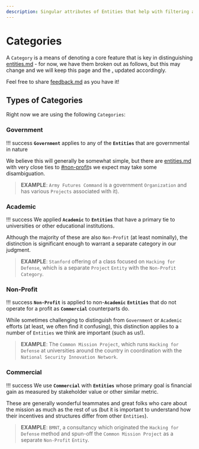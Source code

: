 ```yaml
---
description: Singular attributes of Entities that help with filtering and characterization.
---
```


# Categories

A `Category` is a means of denoting a core feature that is key in distinguishing [entities.md](entities.md "mention") - for now, we have them broken out as follows, but this may change and we will keep this page and the [.](./ "mention") updated accordingly.

Feel free to share [feedback.md](../../feedback.md "mention") as you have it!

## Types of Categories

Right now we are using the following `Categories`:

### Government

!!! success
	**`Government`** applies to any of the **`Entities`** that are governmental in nature


We believe this will generally be somewhat simple, but there are [entities.md](entities.md "mention") with very close ties to [#non-profit](categories.md#non-profit "mention")s we expect may take some disambiguation.

> **EXAMPLE**: `Army Futures Command` is a government `Organization` and has various `Projects` associated with it).

### Academic

!!! success
	We applied **`Academic`** to **`Entities`** that have a  primary tie to universities or other educational institutions.&#x20;


Although the majority of these are also `Non-Profit` (at least nominally), the distinction is significant enough to warrant a separate category in our judgment.

> **EXAMPLE**: `Stanford` offering of a class focused on `Hacking for Defense`, which is a separate `Project` `Entity` with the `Non-Profit` `Category`.

### Non-Profit

!!! success
	**`Non-Profit`** is applied to non-**`Academic`** **`Entities`** that do not operate for a profit as **`Commercial`** counterparts do.


While sometimes challenging to distinguish from `Government` or `Academic` efforts (at least, we often find it confusing), this distinction applies to a number of `Entities` we think are important (such as us!).

> **EXAMPLE**: The `Common Mission Project`, which runs `Hacking for Defense` at universities around the country in coordination with the `National Security Innovation Network`.

### Commercial

!!! success
	We use **`Commercial`** with **`Entities`** whose primary goal is financial gain as measured by stakeholder value or other similar metric.


These are generally wonderful teammates and great folks who care about the mission as much as the rest of us (but it is important to understand how their incentives and structures differ from other `Entities`).

> **EXAMPLE**: `BMNT`, a consultancy which originated the `Hacking for Defense` method and spun-off the `Common Mission Project` as a separate `Non-Profit` `Entity`.
